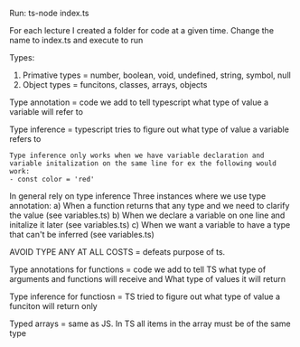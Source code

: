 Run: ts-node index.ts

For each lecture I created a folder for code at a given time. Change the name to index.ts and execute to run


Types:
1) Primative types = number, boolean, void, undefined, string, symbol, null
2) Object types = funcitons, classes, arrays, objects 

Type annotation = code we add to tell typescript what type of value a variable will refer to

Type inference = typescript tries to figure out what type of value a variable refers to 

    Type inference only works when we have variable declaration and variable initalization on the same line for ex the following would work:
    - const color = 'red'

In general rely on type inference
Three instances where we use type annotation:
a) When a function returns that any type and we need to clarify the value (see variables.ts)
b) When we declare a variable on one line and initalize it later (see variables.ts)
c) When we want a variable to have a type that can't be inferred (see variables.ts)

AVOID TYPE ANY AT ALL COSTS = defeats purpose of ts.



Type annotations for functions = code we add to tell TS what type of arguments and functions will receive and 
What type of values it will return

Type inference for functiosn = TS tried to figure out what type of value a funciton will return only

Typed arrays = same as JS. In TS all items in the array must be of the same type

